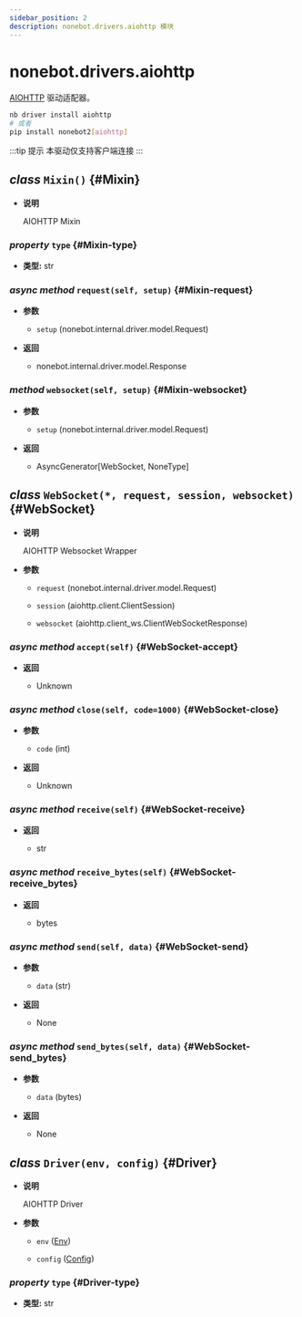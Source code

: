```yaml
---
sidebar_position: 2
description: nonebot.drivers.aiohttp 模块
---
```


# nonebot.drivers.aiohttp

[AIOHTTP](https://aiohttp.readthedocs.io/en/stable/) 驱动适配器。

```bash
nb driver install aiohttp
# 或者
pip install nonebot2[aiohttp]
```

:::tip 提示
本驱动仅支持客户端连接
:::

## _class_ `Mixin()` {#Mixin}

- **说明**

  AIOHTTP Mixin

### _property_ `type` {#Mixin-type}

- **类型:** str

### _async method_ `request(self, setup)` {#Mixin-request}

- **参数**

  - `setup` (nonebot.internal.driver.model.Request)

- **返回**

  - nonebot.internal.driver.model.Response

### _method_ `websocket(self, setup)` {#Mixin-websocket}

- **参数**

  - `setup` (nonebot.internal.driver.model.Request)

- **返回**

  - AsyncGenerator[WebSocket, NoneType]

## _class_ `WebSocket(*, request, session, websocket)` {#WebSocket}

- **说明**

  AIOHTTP Websocket Wrapper

- **参数**

  - `request` (nonebot.internal.driver.model.Request)

  - `session` (aiohttp.client.ClientSession)

  - `websocket` (aiohttp.client_ws.ClientWebSocketResponse)

### _async method_ `accept(self)` {#WebSocket-accept}

- **返回**

  - Unknown

### _async method_ `close(self, code=1000)` {#WebSocket-close}

- **参数**

  - `code` (int)

- **返回**

  - Unknown

### _async method_ `receive(self)` {#WebSocket-receive}

- **返回**

  - str

### _async method_ `receive_bytes(self)` {#WebSocket-receive_bytes}

- **返回**

  - bytes

### _async method_ `send(self, data)` {#WebSocket-send}

- **参数**

  - `data` (str)

- **返回**

  - None

### _async method_ `send_bytes(self, data)` {#WebSocket-send_bytes}

- **参数**

  - `data` (bytes)

- **返回**

  - None

## _class_ `Driver(env, config)` {#Driver}

- **说明**

  AIOHTTP Driver

- **参数**

  - `env` ([Env](../config.md#Env))

  - `config` ([Config](../config.md#Config))

### _property_ `type` {#Driver-type}

- **类型:** str
